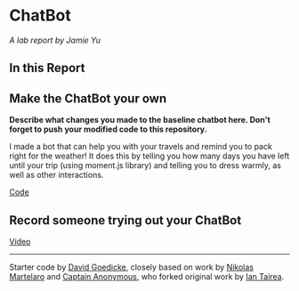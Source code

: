# ChatBot

*A lab report by Jamie Yu*

## In this Report

## Make the ChatBot your own

**Describe what changes you made to the baseline chatbot here. Don't forget to push your modified code to this repository.**

I made a bot that can help you with your travels and remind you to pack right for the weather! It does this by telling you how many days you have left until your trip (using moment.js library) and telling you to dress warmly, as well as other interactions. 

[Code](https://github.com/jamiekimyu/IDD-Fa18-Lab6/blob/master/chatServer.js)

## Record someone trying out your ChatBot

[Video](https://www.youtube.com/watch?v=4zKqccu4VGU)

---
Starter code by [David Goedicke](mailto:da.goedicke@gmail.com), closely based on work by [Nikolas Martelaro](mailto:nmartelaro@gmail.com) and [Captain Anonymous](https://codepen.io/anon/pen/PEVYXz), who forked original work by [Ian Tairea](https://codepen.io/mrtairea/pen/yJapwv).
